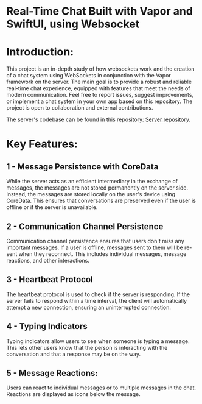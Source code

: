 # Real-Time Chat Built with Vapor and SwiftUI, using Websocket

# Introduction:
This project is an in-depth study of how websockets work and the creation of a chat system using WebSockets in conjunction with the Vapor framework on the server. The main goal is to provide a robust and reliable real-time chat experience, equipped with features that meet the needs of modern communication. Feel free to report issues, suggest improvements, or implement a chat system in your own app based on this repository. The project is open to collaboration and external contributions.

The server's codebase can be found in this repository: [Server repository](https://github.com/FilipeIlunga/Vapor-WebSocket-Server).

# Key Features:

## 1 - Message Persistence with CoreData
While the server acts as an efficient intermediary in the exchange of messages, the messages are not stored permanently on the server side. Instead, the messages are stored locally on the user's device using CoreData. This ensures that conversations are preserved even if the user is offline or if the server is unavailable.

## 2 - Communication Channel Persistence
Communication channel persistence ensures that users don't miss any important messages. If a user is offline, messages sent to them will be re-sent when they reconnect. This includes individual messages, message reactions, and other interactions.

## 3 - Heartbeat Protocol
The heartbeat protocol is used to check if the server is responding. If the server fails to respond within a time interval, the client will automatically attempt a new connection, ensuring an uninterrupted connection.

## 4 - Typing Indicators
Typing indicators allow users to see when someone is typing a message. This lets other users know that the person is interacting with the conversation and that a response may be on the way.

## 5 - Message Reactions:
Users can react to individual messages or to multiple messages in the chat. Reactions are displayed as icons below the message.



